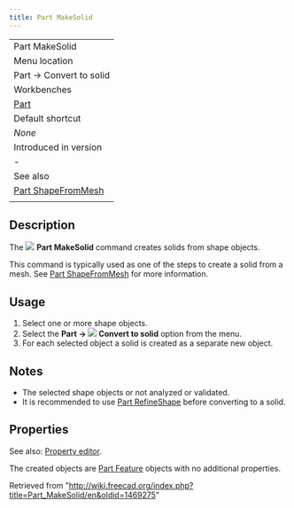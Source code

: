 ```yaml
---
title: Part MakeSolid
---
```


|                                                                |
| -------------------------------------------------------------- |
| Part MakeSolid                                                 |
| Menu location                                                  |
| Part → Convert to solid                                        |
| Workbenches                                                    |
| [Part](/Part_Workbench "Part Workbench")                       |
| Default shortcut                                               |
| _None_                                                         |
| Introduced in version                                          |
| -                                                              |
| See also                                                       |
| [Part ShapeFromMesh](/Part_ShapeFromMesh "Part ShapeFromMesh") |
|                                                                |

## Description

The ![](/images/Part_MakeSolid.svg) **Part MakeSolid** command creates solids from shape objects.

This command is typically used as one of the steps to create a solid from a mesh. See [Part ShapeFromMesh](/Part_ShapeFromMesh#Usage "Part ShapeFromMesh") for more information.

## Usage

1. Select one or more shape objects.
2. Select the **Part → ![](/images/Part_MakeSolid.svg) Convert to solid** option from the menu.
3. For each selected object a solid is created as a separate new object.

## Notes

- The selected shape objects or not analyzed or validated.
- It is recommended to use [Part RefineShape](/Part_RefineShape "Part RefineShape") before converting to a solid.

## Properties

See also: [Property editor](/Property_editor "Property editor").

The created objects are [Part Feature](/Part_Feature "Part Feature") objects with no additional properties.

Retrieved from "<http://wiki.freecad.org/index.php?title=Part_MakeSolid/en&oldid=1469275>"

